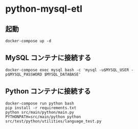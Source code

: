 # python-mysql-etl

## 起動

    docker-compose up -d

## MySQL コンテナに接続する

    docker-compose exec mysql bash -c 'mysql -u$MYSQL_USER -p$MYSQL_PASSWORD $MYSQL_DATABASE'

## Python コンテナに接続する

    docker-compose run python bash
    pip install -r requirements.txt
    python src/main/python/main.py
    PYTHONPATH=src/main/python python src/test/python/utilities/language_test.py

